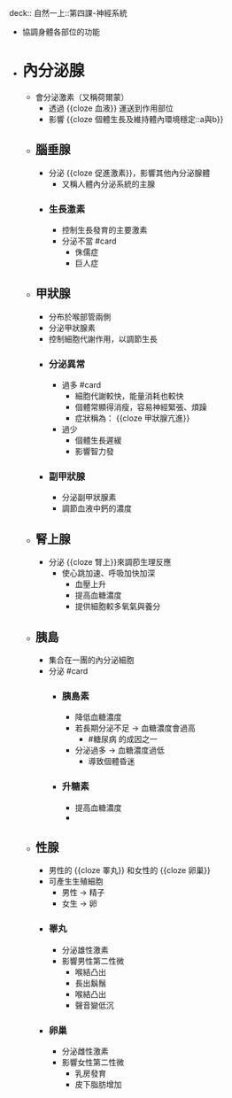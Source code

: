 deck:: 自然一上::第四課-神經系統

- 協調身體各部位的功能
- # 內分泌腺
	- 會分泌激素（又稱荷爾蒙）
		- 透過 {{cloze 血液}} 運送到作用部位
		- 影響 {{cloze 個體生長及維持體內環境穩定::a與b}}
	- ## 腦垂腺
		- 分泌 {{cloze 促進激素}}，影響其他內分泌腺體
			- 又稱人體內分泌系統的主腺
		- ### 生長激素
			- 控制生長發育的主要激素
			- 分泌不當 #card
				- 侏儒症
				- 巨人症
	- ## 甲狀腺
		- 分布於喉部管兩側
		- 分泌甲狀腺素
		- 控制細胞代謝作用，以調節生長
		- ### 分泌異常
			- 過多 #card
				- 細胞代謝較快，能量消耗也較快
				- 個體常顯得消瘦，容易神經緊張、煩躁
				- 症狀稱為： {{cloze 甲狀腺亢進}}
			- 過少
				- 個體生長遲緩
				- 影響智力發
		- ### 副甲狀腺
			- 分泌副甲狀腺素
			- 調節血液中鈣的濃度
	- ## 腎上腺
		- 分泌 {{cloze 腎上}}來調莭生理反應
			- 使心跳加速、呼吸加快加深
				- 血壓上升
				- 提高血糖濃度
				- 提供細胞較多氧氣與養分
	- ## 胰島
		- 集合在一團的內分泌細胞
		- 分泌 #card
			- ### 胰島素
				- 降低血糖濃度
				- 若長期分泌不足 -> 血糖濃度會過高
					- #糖尿病 的成因之一
				- 分泌過多 -> 血糖濃度過低
					- 導致個體昏迷
			- ### 升糖素
				- 提高血糖濃度
				-
	- ## 性腺
		- 男性的 {{cloze 睪丸}} 和女性的 {{cloze 卵巢}}
		- 可產生生殖細胞
			- 男性 -> 精子
			- 女生 -> 卵
		- ### 睪丸
			- 分泌雄性激素
			- 影響男性第二性微
				- 喉結凸出
				- 長出鬍鬚
				- 喉結凸出
				- 聲音變低沉
		- ### 卵巢
			- 分泌雌性激素
			- 影響女性第二性微
				- 乳房發育
				- 皮下脂肪增加